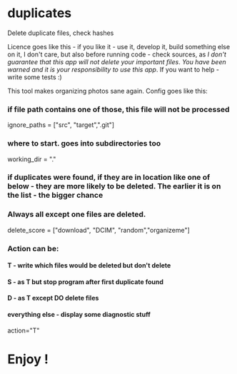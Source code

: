 # duplicates
Delete duplicate files, check hashes

Licence goes like this - if you like it - use it, develop it, build something else on it, 
I don't care, but also before running code - check sources, as _I don't guarantee that this app will not delete your important files_. 
*You have been warned and it is your responsibility to use this app*. If you want to help - write some tests :)


This tool makes organizing photos sane again. Config goes like this:
### if file path contains one of those, this file will not be processed
ignore_paths = ["src", "target",".git"] 

### where to start. goes into subdirectories too
working_dir = "."

### if duplicates were found, if they are in location like one of below - they are more likely to be deleted. The earlier it is on the list - the bigger chance
### Always all except one files are deleted.
delete_score = ["download", "DCIM", "random","organizeme"]

### Action can be: 
#### T - write which files would be deleted but don't delete
#### S - as T but stop program after first duplicate found
#### D - as T except DO delete files
#### everything else - display some diagnostic stuff
action="T"

# Enjoy !

